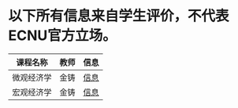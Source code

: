 # 以下所有信息来自学生评价，不代表ECNU官方立场。

| 课程名称| 教师 | 信息 |
|--------|-----|------|
| 微观经济学 | 金铸 | [信息](Cource/wgjjx.html) |
| 宏观经济学 | 金铸 | [信息](Cource/hgjjx.html) |
